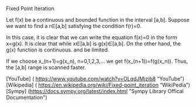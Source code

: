 Fixed Point Iteration

Let f(x) be a continuous and bounded function in the interval \[a,b\].
Suppose we want to find a r∈\[a,b\] satisfying the condition f(r)=0.

In this case, it is clear that we can write the equation f(x)=0 in the form x=g(x).
It is clear that while x∈\[a,b\] is g(x)∈\[a,b\]. On the other hand, the g(x) function is continuous.
and be limited.

If we choose x_(n+1)=g(x_n), n=0,1,2,3,... we get f(x_(n+1))=f(g(x_n)).
Thus, the \[a,b\] range is scanned faster.


[YouTube] ( https://www.youtube.com/watch?v=OLqdJMjzib8 “YouTube”)
[Wikipedia] ( https://en.wikipedia.org/wiki/Fixed-point_iteration “WikiPedia”)
[Sympy] (https://docs.sympy.org/latest/index.html "Sympy Library Offical Documentation")
